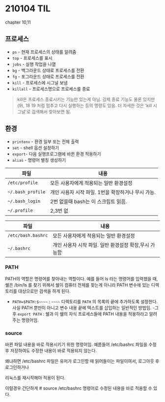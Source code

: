 ﻿# 210104 TIL
chapter 10,11

## 프로세스
- `ps` - 현재 프로세스의 상태를 알려줌
- `top` - 프로세스를 표시
- `jobs` - 실행 작업을 나열
- `bg` - 백그라운드 상태로 프로세스를 전환
- `fg` - 포그라운드 상태로 프로세스를 전환
- `kill` - 프로세스에 시그널 보냄
- `killall` - 프로세스명으로 프로세스를 종료

> kill은 프로세스 종료시키는 기능만 있는게 아님.
> 강제 종료 기능도 물론 있지만(9), 18 19 처럼 멈추고 다시 실행하는 등의 명령도 있음. 
> 더 자세한 것은  'kill 시그널'로 검색해서 찾아보면 됨.


## 환경
- `printenv` - 환경 일부 또는 전체 출력
- `set` - shell 옵션 설정하기
- `export`- 다음 실행프로그램에 바뀐 환경 적용하기
- `alias` - 명령어 별칭 생성하기


|파일  |내용  |
|--|--|
| `/etc/profile` | 모든 사용자에게 적용되는 일반 환경설정 |
| `~/.bash_profile` | 개인 사용자 시작 파일. 1번을 확장하거나 무시 가능. |
| `~/.bash_login` | 2번 없을때 bash는 이 스크립트 읽음. |
| `~/.profile` |2,3번 없  |

|파일|내용  |
|--|--|
|`/etc/bash.bashrc`  | 모든 사용자에게 적용되는 일반 환경설정 |
|`~/.bashrc`  | 개인 사용자 시작 파일. 일반 환경설정 확장,무시 가능함 |

### PATH
PATH의 역할은 명령어를 찾아내는 역할이다. 예를 들어 ls 라는 명령어를 입력했을 때, 쉘은 /bin/ls 를 찾기 위해서 쉘이 컴퓨터 전체를 찾는게 아니라 PATH 변수에 있는 디렉토리를 대상으로만 검색을 하게 된다.

- `PATH=$PATH:$~~~~` : `~~~~` 디렉토리를 `PATH` 의 목록의 끝에 추가하도록 설정한다. 사실 PATH 뿐만이 아니고 변수 내용 끝에 텍스트를 삽입하는 일반적인 방법임.
-그 후 `export PATH` : 쉘과 이 쉘의 자식 프로세스들에 PATH 내용을 적용하라고 알려주는 명령어임.

### source
바뀐 파일 내용을 바로 적용시키기 위한 명령어임.
예륻들어 /etc/bashrc 파일을 수정 후 저장하여도 수정한 내용이 바로 적용되지 않는다.

왜냐하면 /etc/bashrc 파일은 유저가 로그인할 때 읽어들이는 파일이여서, 로그아웃 후 로그인하거나

리눅스를 재시작해야 적용이 된다.

이럴경우 간단하게 # source /etc/bashrc 명령어로 수정된 내용을 바로 적용할 수 있다.

  
  

